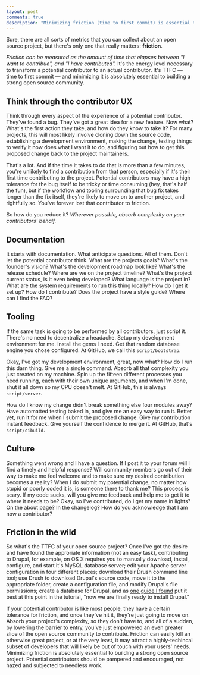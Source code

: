 ```yaml
---
layout: post
comments: true
description: "Minimizing friction (time to first commit) is essential to building a strong open source community"
---
```


Sure, there are all sorts of metrics that you can collect about an open source project, but there's only one that really matters: **friction**.

*Friction can be measured as the amount of time that elapses between "I want to contribue", and "I have contributed".* It's the energy level necessary to transform a potential contributor to an actual contributor. It's TTFC &mdash; time to first commit &mdash; and minimizing it is absolutely essential to building a strong open source community.  

## Think through the contributor UX

Think through every aspect of the experience of a potential contributor. They've found a bug. They've got a great idea for a new feature. Now what? What's the first action they take, and how do they know to take it? For many projects, this will most likely involve cloning down the source code, establishing a development environment, making the change, testing things to verify it now does what I want it to do, and figuring out how to get this proposed change back to the project maintainers.

That's a lot. And if the time it takes to do that is more than a few minutes, you're unlikely to find a contribution from that person, especially if it's their first time contributing to the project. Potential contributors may have a high tolerance for the bug itself to be tricky or time consuming (hey, that's half the fun), but if the workflow and tooling surrounding that bug fix takes longer than the fix itself, they're likely to move on to another project, and rightfully so. You've forever lost that contributor to friction.

So how do you reduce it? *Wherever possible, absorb complexity on your contributors' behalf.*

## Documentation

It starts with documentation. What anticipate questions. All of them. Don't let the potential contributor think. What are the projects goals? What's the founder's vision? What's the development roadmap look like? What's the release schedule? Where are we on the project timeline? What's the project current status, is it even being developed? What language is the project in? What are the system requirements to run this thing locally? How do I get it set up? How do I contribute? Does the project have a style guide? Where can I find the FAQ?

## Tooling

If the same task is going to be performed by all contributors, just script it. There's no need to decentralize a headache. Setup my development environment for me. Install the gems I need. Get that random database engine you chose configured. At GitHub, we call this `script/bootstrap`.

Okay, I've got my development environment, great, now what? How do I run this darn thing. Give me a single command. Absorb all that complexity you just created on my machine. Spin up the fifteen different processes you need running, each with their own unique arguments, and when I'm done, shut it all down so my CPU doesn't melt. At GitHub, this is always `script/server`.

How do I know my change didn't break something else four modules away? Have automatted testing baked in, and give me an easy way to run it. Better yet, run it for me when I submit the proposed change. Give my contribution instant feedback. Give yourself the confidence to merge it. At GitHub, that's `script/cibuild`.

## Culture

Something went wrong and I have a question. If I post it to your forum will I find a timely and helpful response? Will community members go out of their way to make me feel welcome and to make sure my desired contribution becomes a reality? When I do submit my potential change, no matter how stupid or poorly coded it is, is someone there to thank me? This process is scary. If my code sucks, will you give me feedback and help me to get it to where it needs to be? Okay, so I've contributed, do I get my name in lights? On the about page? In the changelog? How do you acknowledge that I am now a contributor?

## Friction in the wild

So what's the TTFC of your open source project? Once I've got the desire and have found the approriate information (not an easy task), contributing to Drupal, for example, on OS X requires you to manually download, install, configure, and start it's MySQL database server; edit your Apache server configuration in four different places; download their Drush command line tool; use Drush to download Drupal's source code, move it to the appropriate folder, create a configuration file, and modify Drupal's file permissions; create a database for Drupal, and as [one guide I found](http://www.wunderkraut.com/blog/how-to-setup-mac-os-x-106-drupal-environment/2010-11-03) put it best at this point in the tutorial, "now we are finally ready to install Drupal."

If your potential contributor is like most people, they have a certain tolerance for friction, and once they've hit it, they're just going to move on. Absorb your project's complexity, so they don't have to, and all of a sudden, by lowering the barrier to entry, you've just empowered an even greater slice of the open source community to contribute. Friction can easily kill an otherwise great project, or at the very least, it may attract a highly-techincal subset of developers that will likely be out of touch with your users' needs. Minimizing friction is absolutely essential to building a strong open source project. Potential contributors should be pampered and encouraged, not hazed and subjected to needless work.
